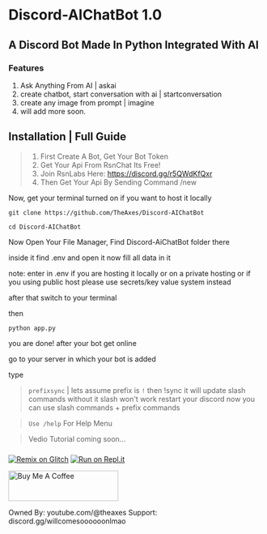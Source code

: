 # Discord-AIChatBot 1.0

## A Discord Bot Made In Python Integrated With AI

### Features
1. Ask Anything From AI | askai
2. create chatbot, start conversation with ai | startconversation
3. create any image from prompt | imagine
4. will add more soon.

## Installation | Full Guide
> 1. First Create A Bot, Get Your Bot Token
> 2. Get Your Api From RsnChat Its Free!
> 3. Join RsnLabs Here: https://discord.gg/r5QWdKfQxr
> 4. Then Get Your Api By Sending Command /new

Now, get your terminal turned on if you want to host it locally

```
git clone https://github.com/TheAxes/Discord-AIChatBot
```

```
cd Discord-AIChatBot
```

Now Open Your File Manager, Find Discord-AiChatBot folder there

inside it find .env and open it
now fill all data in it

note: enter in .env if you are hosting it locally or on a private hosting or if you using public host please use secrets/key value system instead

after that switch to your terminal

then

```
python app.py
```

you are done!
after your bot get online

go to your server in which your bot is added

type
> `prefixsync` | lets assume prefix is `!` then !sync
> it will update slash commands without it slash won't work
> restart your discord now you can use slash commands + prefix commands

> `Use /help` For Help Menu

> Vedio Tutorial
> coming soon...

### 
[![Remix on Glitch](https://cdn.glitch.com/2703baf2-b643-4da7-ab91-7ee2a2d00b5b%2Fremix-button-v2.svg)](https://glitch.com/edit/#!/remix/https://github.com/TheAxes/Discord-AIChatBot)
[![Run on Repl.it](https://repl.it/badge/github/replit/replbox)](https://replit.com/github/TheAxes/Discord-AIChatBot)

<a href="https://www.buymeacoffee.com/AshOp" target="_blank"><img src="https://cdn.buymeacoffee.com/buttons/v2/default-yellow.png" alt="Buy Me A Coffee" style="height: 60px !important;width: 217px !important;" ></a>

Owned By: youtube.com/@theaxes
Support: discord.gg/willcomesoooooonlmao



